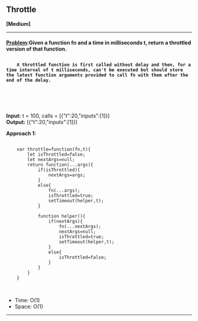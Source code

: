 ##  Throttle


<b>[Medium]</b>
<br/>

<hr/>

<h4><a href="https://leetcode.com/problems/throttle/description/?utm_campaign=PostD16&utm_medium=Post&utm_source=Post&gio_link_id=bR7jOnr9">Problem</a>:Given a function fn and a time in milliseconds t, return a throttled version of that function.<br>

```

    A throttled function is first called without delay and then, for a time interval of t milliseconds, can't be executed but should store the latest function arguments provided to call fn with them after the end of the delay.

```

<br/>

</h4>

<br/>

<b>Input:</b> t = 100, calls = [{"t":20,"inputs":[1]}] <br>
<b>Output:</b> [{"t":20,"inputs":[1]}]<br>

<b>Approach 1:</b> 
<br/>

```

    var throttle=function(fn,t){
        let isThrottled=false;
        let nextArgs=null;
        return function(...args){
            if(isThrottled){
                nextArgs=args;
            }
            else{
                fn(...args);
                isThrottled=true;
                setTimeout(helper,t);
            }

            function helper(){
                if(nextArgs){
                    fn(...nextArgs);
                    nextArgs=null;
                    isThrottled=true;
                    setTimeout(helper,t);
                }
                else{
                    isThrottled=false;
                }
            }
        }
    }

```

<br/>
<ul>
<li>Time: O(1) </li>
<li>Space: O(1) </li>
</ul>
<hr>

